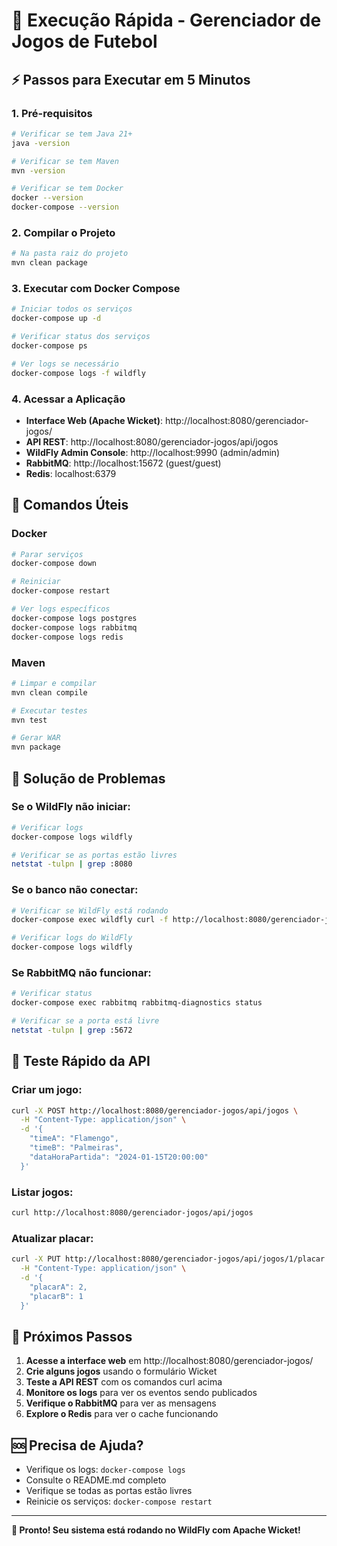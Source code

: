 # 🚀 Execução Rápida - Gerenciador de Jogos de Futebol

## ⚡ Passos para Executar em 5 Minutos

### 1. Pré-requisitos
```bash
# Verificar se tem Java 21+
java -version

# Verificar se tem Maven
mvn -version

# Verificar se tem Docker
docker --version
docker-compose --version
```

### 2. Compilar o Projeto
```bash
# Na pasta raiz do projeto
mvn clean package
```

### 3. Executar com Docker Compose
```bash
# Iniciar todos os serviços
docker-compose up -d

# Verificar status dos serviços
docker-compose ps

# Ver logs se necessário
docker-compose logs -f wildfly
```

### 4. Acessar a Aplicação
- **Interface Web (Apache Wicket)**: http://localhost:8080/gerenciador-jogos/
- **API REST**: http://localhost:8080/gerenciador-jogos/api/jogos
- **WildFly Admin Console**: http://localhost:9990 (admin/admin)
- **RabbitMQ**: http://localhost:15672 (guest/guest)
- **Redis**: localhost:6379

## 🔧 Comandos Úteis

### Docker
```bash
# Parar serviços
docker-compose down

# Reiniciar
docker-compose restart

# Ver logs específicos
docker-compose logs postgres
docker-compose logs rabbitmq
docker-compose logs redis
```

### Maven
```bash
# Limpar e compilar
mvn clean compile

# Executar testes
mvn test

# Gerar WAR
mvn package
```

## 🐛 Solução de Problemas

### Se o WildFly não iniciar:
```bash
# Verificar logs
docker-compose logs wildfly

# Verificar se as portas estão livres
netstat -tulpn | grep :8080
```

### Se o banco não conectar:
```bash
# Verificar se WildFly está rodando
docker-compose exec wildfly curl -f http://localhost:8080/gerenciador-jogos/

# Verificar logs do WildFly
docker-compose logs wildfly
```

### Se RabbitMQ não funcionar:
```bash
# Verificar status
docker-compose exec rabbitmq rabbitmq-diagnostics status

# Verificar se a porta está livre
netstat -tulpn | grep :5672
```

## 📱 Teste Rápido da API

### Criar um jogo:
```bash
curl -X POST http://localhost:8080/gerenciador-jogos/api/jogos \
  -H "Content-Type: application/json" \
  -d '{
    "timeA": "Flamengo",
    "timeB": "Palmeiras",
    "dataHoraPartida": "2024-01-15T20:00:00"
  }'
```

### Listar jogos:
```bash
curl http://localhost:8080/gerenciador-jogos/api/jogos
```

### Atualizar placar:
```bash
curl -X PUT http://localhost:8080/gerenciador-jogos/api/jogos/1/placar \
  -H "Content-Type: application/json" \
  -d '{
    "placarA": 2,
    "placarB": 1
  }'
```

## 🎯 Próximos Passos

1. **Acesse a interface web** em http://localhost:8080/gerenciador-jogos/
2. **Crie alguns jogos** usando o formulário Wicket
3. **Teste a API REST** com os comandos curl acima
4. **Monitore os logs** para ver os eventos sendo publicados
5. **Verifique o RabbitMQ** para ver as mensagens
6. **Explore o Redis** para ver o cache funcionando

## 🆘 Precisa de Ajuda?

- Verifique os logs: `docker-compose logs`
- Consulte o README.md completo
- Verifique se todas as portas estão livres
- Reinicie os serviços: `docker-compose restart`

---

**🎉 Pronto! Seu sistema está rodando no WildFly com Apache Wicket!**
